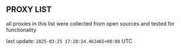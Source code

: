 ## PROXY LIST

all proxies in this list were collected from open sources and tested for functionality

last update: `2025-03-25 17:28:24.462465+00:00` UTC